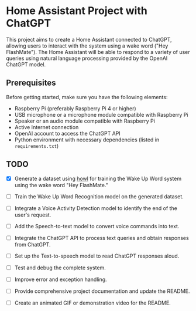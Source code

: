# Home Assistant Project with ChatGPT

This project aims to create a Home Assistant connected to ChatGPT, allowing users to interact with the system using a wake word ("Hey FlashMate"). The Home Assistant will be able to respond to a variety of user queries using natural language processing provided by the OpenAI ChatGPT model.

## Prerequisites

Before getting started, make sure you have the following elements:

- Raspberry Pi (preferably Raspberry Pi 4 or higher)
- USB microphone or a microphone module compatible with Raspberry Pi
- Speaker or an audio module compatible with Raspberry Pi
- Active Internet connection
- OpenAI account to access the ChatGPT API
- Python environment with necessary dependencies (listed in `requirements.txt`)

## TODO

- [X] Generate a dataset using [howl](https://github.com/castorini/howl) for training the Wake Up Word system using the wake word "Hey FlashMate."
- [ ] Train the Wake Up Word Recognition model on the generated dataset.
- [ ] Integrate a Voice Activity Detection model to identify the end of the user's request.
- [ ] Add the Speech-to-text model to convert voice commands into text.
- [ ] Integrate the ChatGPT API to process text queries and obtain responses from ChatGPT.
- [ ] Set up the Text-to-speech model to read ChatGPT responses aloud.
- [ ] Test and debug the complete system.
- [ ] Improve error and exception handling.
- [ ] Provide comprehensive project documentation and update the README.
- [ ] Create an animated GIF or demonstration video for the README.


